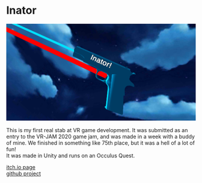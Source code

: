# Inator
![inator picture](/images/inator.png)

This is my first real stab at VR game development. It was submitted as an entry to the VR-JAM 2020 game jam, and was made in a week with a buddy of mine. We finished in something like 75th place, but it was a hell of a lot of fun!
<br>
It was made in Unity and runs on an Occulus Quest. 

[itch.io page](https://jakeparente.itch.io/inator)
<br>
[github project](https://github.com/jakeparente/Inator)
